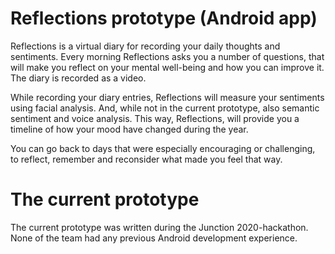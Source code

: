 # Reflections prototype (Android app)

Reflections is a virtual diary for recording your daily thoughts and
sentiments. Every morning Reflections asks you a number of questions,
that will make you reflect on your mental well-being and how you can
improve it. The diary is recorded as a video.

While recording your diary entries, Reflections will measure your
sentiments using facial analysis. And, while not in the current
prototype, also semantic sentiment and voice analysis. This way,
Reflections, will provide you a timeline of how your mood have
changed during the year.

You can go back to days that were especially encouraging or
challenging, to reflect, remember and reconsider what made you feel that
way.

# The current prototype

The current prototype was written during the Junction
2020-hackathon. None of the team had any previous Android development
experience.

